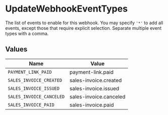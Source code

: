 # UpdateWebhookEventTypes

The list of events to enable for this webhook. You may specify `'*'` to add all events, except those that require explicit selection. Separate multiple event types with a comma.


## Values

| Name                     | Value                    |
| ------------------------ | ------------------------ |
| `PAYMENT_LINK_PAID`      | payment-link.paid        |
| `SALES_INVOICE_CREATED`  | sales-invoice.created    |
| `SALES_INVOICE_ISSUED`   | sales-invoice.issued     |
| `SALES_INVOICE_CANCELED` | sales-invoice.canceled   |
| `SALES_INVOICE_PAID`     | sales-invoice.paid       |